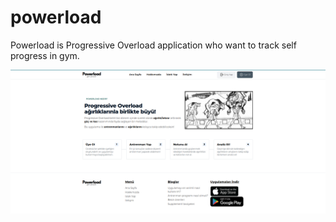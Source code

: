 # powerload
Powerload is Progressive Overload application who want to track self progress in gym.

![App Image](/frontend/public/images/show-app.png)
